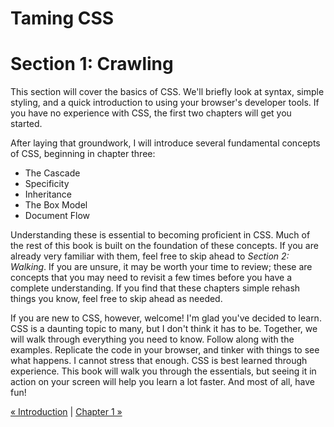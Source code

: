 # Taming CSS
# Section 1: Crawling

This section will cover the basics of CSS.  We'll briefly look at syntax, simple styling, and a quick introduction to using your browser's developer tools.  If you have no experience with CSS, the first two chapters will get you started.

After laying that groundwork, I will introduce several fundamental concepts of CSS, beginning in chapter three:

 * The Cascade
 * Specificity
 * Inheritance
 * The Box Model
 * Document Flow

Understanding these is essential to becoming proficient in CSS.  Much of the rest of this book is built on the foundation of these concepts.  If you are already very familiar with them, feel free to skip ahead to *Section 2: Walking*.  If you are unsure, it may be worth your time to review; these are concepts that you may need to revisit a few times before you have a complete understanding.  If you find that these chapters simple rehash things you know, feel free to skip ahead as needed.

If you are new to CSS, however, welcome!  I'm glad you've decided to learn.  CSS is a daunting topic to many, but I don't think it has to be.  Together, we will walk through everything you need to know.  Follow along with the examples.  Replicate the code in your browser, and tinker with things to see what happens.  I cannot stress that enough.  CSS is best learned through experience.  This book will walk you through the essentials, but seeing it in action on your screen will help you learn a lot faster.  And most of all, have fun!


[&laquo; Introduction](../introduction.md) | [Chapter 1 &raquo;](chapter1.md)
